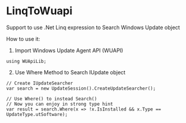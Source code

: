 # LinqToWuapi

Support to use .Net Linq expression to Search Windows Update object

How to use it:

1. Import Windows Update Agent API (WUAPI)
```
using WUApiLib;
```

2. Use Where Method to Search IUpdate object
```
// Create IUpdateSearcher 
var search = new UpdateSession().CreateUpdateSearcher();

// Use Where() to instead Search()
// Now you can enjoy in strong type hint
var result = search.Where(x => !x.IsInstalled && x.Type == UpdateType.utSoftware);
```

